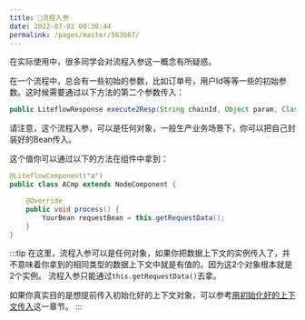 ```yaml
---
title: 🎢流程入参
date: 2022-07-02 00:38:44
permalink: /pages/master/563b67/
---
```


在实际使用中，很多同学会对流程入参这一概念有所疑惑。

在一个流程中，总会有一些初始的参数，比如订单号，用户Id等等一些的初始参数。这时候需要通过以下方法的第二个参数传入：

```java
public LiteflowResponse execute2Resp(String chainId, Object param, Class<?>... contextBeanClazzArray)
```

请注意，这个流程入参，可以是任何对象，一般生产业务场景下，你可以把自己封装好的Bean传入。

这个值你可以通过以下的方法在组件中拿到：

```java
@LiteflowComponent("a")
public class ACmp extends NodeComponent {

	@Override
	public void process() {
		YourBean requestBean = this.getRequestData();
	}
}
```

:::tip
在这里，流程入参可以是任何对象，如果你把数据上下文的实例传入了，并不意味着你拿到的相同类型的数据上下文中就是有值的。因为这2个对象根本就是2个实例。
流程入参只能通过`this.getRequestData()`去拿。

如果你真实目的是想提前传入初始化好的上下文对象，可以参考[用初始化好的上下文传入](/pages/master/f05ed6/)这一章节。
:::